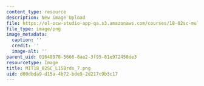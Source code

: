 ```yaml
---
content_type: resource
description: New image Upload
file: https://ol-ocw-studio-app-qa.s3.amazonaws.com/courses/18-02sc-multivariable-calculus-fall-2010/d00dbda9d15a4b72bde92d217c9b3c17_MIT18_02SC_L15Brds_7.png
file_type: image/png
image_metadata:
  caption: ''
  credit: ''
  image-alt: ''
parent_uid: 01648978-5666-8ae2-3f95-81e972458de3
resourcetype: Image
title: MIT18_02SC_L15Brds_7.png
uid: d00dbda9-d15a-4b72-bde9-2d217c9b3c17
---
```

